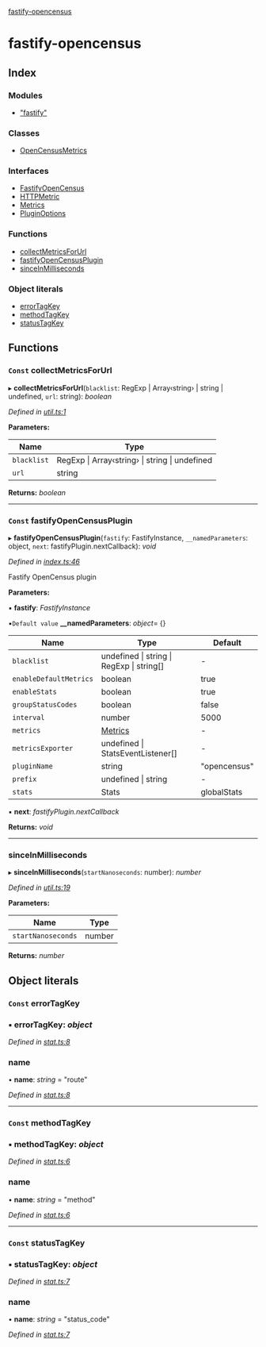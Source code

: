 [fastify-opencensus](README.md)

# fastify-opencensus

## Index

### Modules

- ["fastify"](modules/_fastify_.md)

### Classes

- [OpenCensusMetrics](classes/opencensusmetrics.md)

### Interfaces

- [FastifyOpenCensus](interfaces/fastifyopencensus.md)
- [HTTPMetric](interfaces/httpmetric.md)
- [Metrics](interfaces/metrics.md)
- [PluginOptions](interfaces/pluginoptions.md)

### Functions

- [collectMetricsForUrl](README.md#const-collectmetricsforurl)
- [fastifyOpenCensusPlugin](README.md#const-fastifyopencensusplugin)
- [sinceInMilliseconds](README.md#sinceinmilliseconds)

### Object literals

- [errorTagKey](README.md#const-errortagkey)
- [methodTagKey](README.md#const-methodtagkey)
- [statusTagKey](README.md#const-statustagkey)

## Functions

### `Const` collectMetricsForUrl

▸ **collectMetricsForUrl**(`blacklist`: RegExp | Array‹string› | string | undefined, `url`: string): _boolean_

_Defined in [util.ts:1](https://github.com/rhaymo/fastify-opencensus/blob/a531454/src/util.ts#L1)_

**Parameters:**

| Name        | Type                                                       |
| ----------- | ---------------------------------------------------------- |
| `blacklist` | RegExp &#124; Array‹string› &#124; string &#124; undefined |
| `url`       | string                                                     |

**Returns:** _boolean_

---

### `Const` fastifyOpenCensusPlugin

▸ **fastifyOpenCensusPlugin**(`fastify`: FastifyInstance, `__namedParameters`: object, `next`: fastifyPlugin.nextCallback): _void_

_Defined in [index.ts:46](https://github.com/rhaymo/fastify-opencensus/blob/a531454/src/index.ts#L46)_

Fastify OpenCensus plugin

**Parameters:**

▪ **fastify**: _FastifyInstance_

▪`Default value` **\_\_namedParameters**: _object_= {}

| Name                   | Type                                                  | Default      |
| ---------------------- | ----------------------------------------------------- | ------------ |
| `blacklist`            | undefined &#124; string &#124; RegExp &#124; string[] | -            |
| `enableDefaultMetrics` | boolean                                               | true         |
| `enableStats`          | boolean                                               | true         |
| `groupStatusCodes`     | boolean                                               | false        |
| `interval`             | number                                                | 5000         |
| `metrics`              | [Metrics](interfaces/metrics.md)                      | -            |
| `metricsExporter`      | undefined &#124; StatsEventListener[]                 | -            |
| `pluginName`           | string                                                | "opencensus" |
| `prefix`               | undefined &#124; string                               | -            |
| `stats`                | Stats                                                 | globalStats  |

▪ **next**: _fastifyPlugin.nextCallback_

**Returns:** _void_

---

### sinceInMilliseconds

▸ **sinceInMilliseconds**(`startNanoseconds`: number): _number_

_Defined in [util.ts:19](https://github.com/rhaymo/fastify-opencensus/blob/a531454/src/util.ts#L19)_

**Parameters:**

| Name               | Type   |
| ------------------ | ------ |
| `startNanoseconds` | number |

**Returns:** _number_

## Object literals

### `Const` errorTagKey

### ▪ **errorTagKey**: _object_

_Defined in [stat.ts:8](https://github.com/rhaymo/fastify-opencensus/blob/a531454/src/stat.ts#L8)_

### name

• **name**: _string_ = "route"

_Defined in [stat.ts:8](https://github.com/rhaymo/fastify-opencensus/blob/a531454/src/stat.ts#L8)_

---

### `Const` methodTagKey

### ▪ **methodTagKey**: _object_

_Defined in [stat.ts:6](https://github.com/rhaymo/fastify-opencensus/blob/a531454/src/stat.ts#L6)_

### name

• **name**: _string_ = "method"

_Defined in [stat.ts:6](https://github.com/rhaymo/fastify-opencensus/blob/a531454/src/stat.ts#L6)_

---

### `Const` statusTagKey

### ▪ **statusTagKey**: _object_

_Defined in [stat.ts:7](https://github.com/rhaymo/fastify-opencensus/blob/a531454/src/stat.ts#L7)_

### name

• **name**: _string_ = "status_code"

_Defined in [stat.ts:7](https://github.com/rhaymo/fastify-opencensus/blob/a531454/src/stat.ts#L7)_
